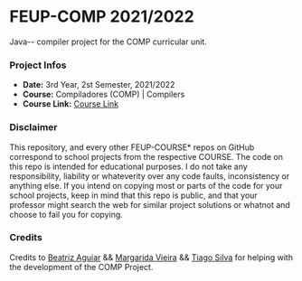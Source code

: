 # FEUP-COMP 2021/2022
Java-- compiler project for the COMP curricular unit.

### Project Infos
* **Date:** 3rd Year, 2st Semester, 2021/2022
* **Course:** Compiladores (COMP) | Compilers
* **Course Link:** [Course Link](https://sigarra.up.pt/feup/en/UCURR_GERAL.FICHA_UC_VIEW?pv_ocorrencia_id=484379)

### Disclaimer
This repository, and every other FEUP-COURSE* repos on GitHub correspond to school projects from the respective COURSE. The code on this repo is intended for educational purposes. I do not take any responsibility, liability or whateverity over any code faults, inconsistency or anything else. If you intend on copying most or parts of the code for your school projects, keep in mind that this repo is public, and that your professor might search the web for similar project solutions or whatnot and choose to fail you for copying.

### Credits
Credits to [Beatriz Aguiar](https://github.com/beatriz-ag) && [Margarida Vieira](https://github.com/margaridav27) && [Tiago Silva](https://github.com/TiagoCaldaSilva) for helping with the development of the COMP Project.
